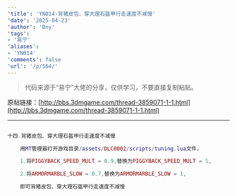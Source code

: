 ```yaml
---
'title': 'YN014-背猪皮包、穿大理石盔甲行走速度不减慢'
'date': '2025-04-23'
'author': 'Bny'
'tags':
- '易宁'
'aliases':
- 'YN014'
'comments': false
'url': '/p/564/'
---
```


> 代码来源于“易宁”大佬的分享，仅供学习，不要直接复制粘贴。

原帖链接：[http://bbs.3dmgame.com/thread-3859071-1-1.html](http://bbs.3dmgame.com/thread-3859071-1-1.html)

---

```lua  

十四.背猪皮包、穿大理石盔甲行走速度不减慢

	用MT管理器打开游戏目录/assets/DLC0002/scripts/tuning.lua文件，

	1.将PIGGYBACK_SPEED_MULT = 0.9,替换为PIGGYBACK_SPEED_MULT = 1,

	2.将ARMORMARBLE_SLOW = 0.7,替换为ARMORMARBLE_SLOW = 1,

	即可背猪皮包、穿大理石盔甲行走速度不减慢

```  

